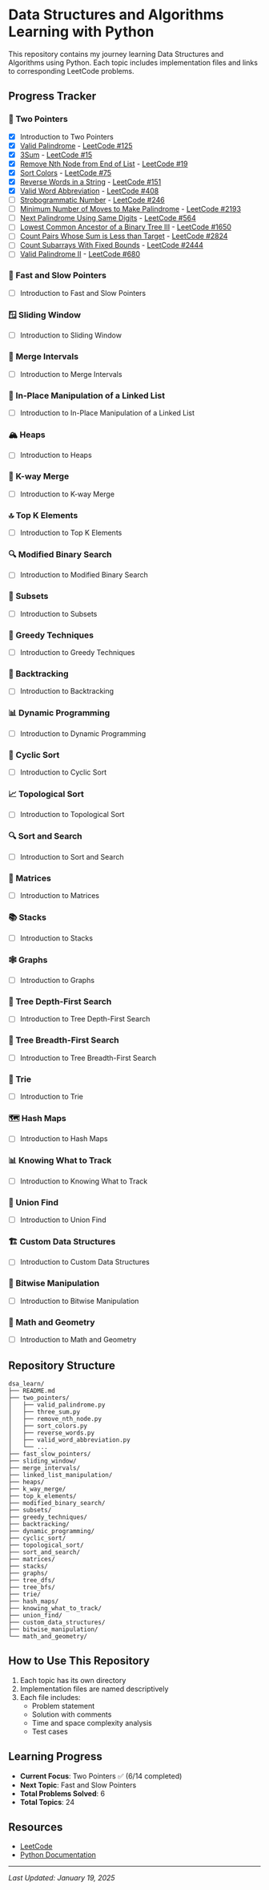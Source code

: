 # Data Structures and Algorithms Learning with Python

This repository contains my journey learning Data Structures and Algorithms using Python. Each topic includes implementation files and links to corresponding LeetCode problems.

## Progress Tracker

### 🎯 Two Pointers
- [x] Introduction to Two Pointers
- [x] [Valid Palindrome](./two_pointers/valid_palindrome.py) - [LeetCode #125](https://leetcode.com/problems/valid-palindrome/)
- [x] [3Sum](./two_pointers/three_sum.py) - [LeetCode #15](https://leetcode.com/problems/3sum/)
- [x] [Remove Nth Node from End of List](./two_pointers/remove_nth_node.py) - [LeetCode #19](https://leetcode.com/problems/remove-nth-node-from-end-of-list/)
- [x] [Sort Colors](./two_pointers/sort_colors.py) - [LeetCode #75](https://leetcode.com/problems/sort-colors/)
- [x] [Reverse Words in a String](./two_pointers/reverse_words.py) - [LeetCode #151](https://leetcode.com/problems/reverse-words-in-a-string/)
- [x] [Valid Word Abbreviation](./two_pointers/valid_word_abbreviation.py) - [LeetCode #408](https://leetcode.com/problems/valid-word-abbreviation/)
- [ ] [Strobogrammatic Number](./two_pointers/strobogrammatic_number.py) - [LeetCode #246](https://leetcode.com/problems/strobogrammatic-number/)
- [ ] [Minimum Number of Moves to Make Palindrome](./two_pointers/min_moves_palindrome.py) - [LeetCode #2193](https://leetcode.com/problems/minimum-number-of-moves-to-make-palindrome/)
- [ ] [Next Palindrome Using Same Digits](./two_pointers/next_palindrome_same_digits.py) - [LeetCode #564](https://leetcode.com/problems/find-the-closest-palindrome/)
- [ ] [Lowest Common Ancestor of a Binary Tree III](./two_pointers/lca_binary_tree_iii.py) - [LeetCode #1650](https://leetcode.com/problems/lowest-common-ancestor-of-a-binary-tree-iii/)
- [ ] [Count Pairs Whose Sum is Less than Target](./two_pointers/count_pairs_sum_target.py) - [LeetCode #2824](https://leetcode.com/problems/count-pairs-whose-sum-is-less-than-target/)
- [ ] [Count Subarrays With Fixed Bounds](./two_pointers/count_subarrays_fixed_bounds.py) - [LeetCode #2444](https://leetcode.com/problems/count-subarrays-with-fixed-bounds/)
- [ ] [Valid Palindrome II](./two_pointers/valid_palindrome_ii.py) - [LeetCode #680](https://leetcode.com/problems/valid-palindrome-ii/)

### 🏃 Fast and Slow Pointers
- [ ] Introduction to Fast and Slow Pointers

### 🪟 Sliding Window
- [ ] Introduction to Sliding Window

### 📅 Merge Intervals
- [ ] Introduction to Merge Intervals

### 🔗 In-Place Manipulation of a Linked List
- [ ] Introduction to In-Place Manipulation of a Linked List

### 🏔️ Heaps
- [ ] Introduction to Heaps

### 🔀 K-way Merge
- [ ] Introduction to K-way Merge

### 🔝 Top K Elements
- [ ] Introduction to Top K Elements

### 🔍 Modified Binary Search
- [ ] Introduction to Modified Binary Search

### 🔢 Subsets
- [ ] Introduction to Subsets

### 🎯 Greedy Techniques
- [ ] Introduction to Greedy Techniques

### 🔄 Backtracking
- [ ] Introduction to Backtracking

### 📊 Dynamic Programming
- [ ] Introduction to Dynamic Programming

### 🔄 Cyclic Sort
- [ ] Introduction to Cyclic Sort

### 📈 Topological Sort
- [ ] Introduction to Topological Sort

### 🔍 Sort and Search
- [ ] Introduction to Sort and Search

### 🎲 Matrices
- [ ] Introduction to Matrices

### 📚 Stacks
- [ ] Introduction to Stacks

### 🕸️ Graphs
- [ ] Introduction to Graphs

### 🌳 Tree Depth-First Search
- [ ] Introduction to Tree Depth-First Search

### 🌳 Tree Breadth-First Search
- [ ] Introduction to Tree Breadth-First Search

### 🌲 Trie
- [ ] Introduction to Trie

### 🗺️ Hash Maps
- [ ] Introduction to Hash Maps

### 📊 Knowing What to Track
- [ ] Introduction to Knowing What to Track

### 🤝 Union Find
- [ ] Introduction to Union Find

### 🏗️ Custom Data Structures
- [ ] Introduction to Custom Data Structures

### 🔢 Bitwise Manipulation
- [ ] Introduction to Bitwise Manipulation

### 📐 Math and Geometry
- [ ] Introduction to Math and Geometry

## Repository Structure

```
dsa_learn/
├── README.md
├── two_pointers/
│   ├── valid_palindrome.py
│   ├── three_sum.py
│   ├── remove_nth_node.py
│   ├── sort_colors.py
│   ├── reverse_words.py
│   ├── valid_word_abbreviation.py
│   └── ...
├── fast_slow_pointers/
├── sliding_window/
├── merge_intervals/
├── linked_list_manipulation/
├── heaps/
├── k_way_merge/
├── top_k_elements/
├── modified_binary_search/
├── subsets/
├── greedy_techniques/
├── backtracking/
├── dynamic_programming/
├── cyclic_sort/
├── topological_sort/
├── sort_and_search/
├── matrices/
├── stacks/
├── graphs/
├── tree_dfs/
├── tree_bfs/
├── trie/
├── hash_maps/
├── knowing_what_to_track/
├── union_find/
├── custom_data_structures/
├── bitwise_manipulation/
└── math_and_geometry/
```

## How to Use This Repository

1. Each topic has its own directory
2. Implementation files are named descriptively
3. Each file includes:
   - Problem statement
   - Solution with comments
   - Time and space complexity analysis
   - Test cases

## Learning Progress

- **Current Focus**: Two Pointers ✅ (6/14 completed)
- **Next Topic**: Fast and Slow Pointers
- **Total Problems Solved**: 6
- **Total Topics**: 24

## Resources

- [LeetCode](https://leetcode.com/)
- [Python Documentation](https://docs.python.org/3/)

---

*Last Updated: January 19, 2025*

